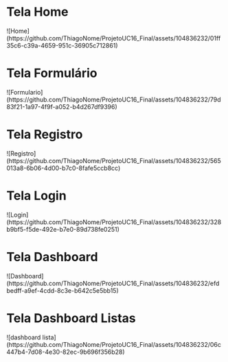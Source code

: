 <h1>Tela Home</h1>
![Home](https://github.com/ThiagoNome/ProjetoUC16_Final/assets/104836232/01ff35c6-c39a-4659-951c-36905c712861)

<h1>Tela Formulário</h1>
![Formulario](https://github.com/ThiagoNome/ProjetoUC16_Final/assets/104836232/79d83f21-1a97-4f9f-a052-b4d267df9396)


<h1>Tela Registro</h1>
![Registro](https://github.com/ThiagoNome/ProjetoUC16_Final/assets/104836232/565013a8-6b06-4d00-b7c0-8fafe5ccb8cc)

<h1>Tela Login</h1>
![Login](https://github.com/ThiagoNome/ProjetoUC16_Final/assets/104836232/328b9bf5-f5de-492e-b7e0-89d738fe0251)

<h1>Tela Dashboard</h1>
![Dashboard](https://github.com/ThiagoNome/ProjetoUC16_Final/assets/104836232/efdbedff-a9ef-4cdd-8c3e-b642c5e5bb15)

<h1>Tela Dashboard Listas</h1>
![dashboard lista](https://github.com/ThiagoNome/ProjetoUC16_Final/assets/104836232/06c447b4-7d08-4e30-82ec-9b696f356b28)
